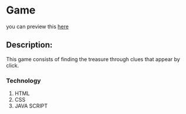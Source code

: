 # Game

you can preview this [here](http://find-the-treasure.surge.sh/) 

## Description:
This game consists of finding the treasure through clues that appear by click.

### Technology
1. HTML
2. CSS
3. JAVA SCRIPT

